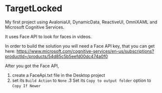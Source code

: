 # TargetLocked
My first project using AvaloniaUI, DynamicData, ReactiveUI, OmniXAML and Microsoft Cognitive Services.

It uses Face API to look for faces in videos.

In order to build the solution you will need a Face API key, that you can get here: https://www.microsoft.com/cognitive-services/en-us/subscriptions?productId=/products/54d85c5b5eefd00dc474a0f0

After you got the Face API, 
1. create a FaceApi.txt file in the Desktop project
2. set its `Build Action` to `None`
.3 Set its `Copy to output folder` option to `Copy If Newer`
